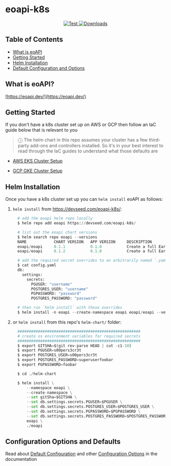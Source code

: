 # eoapi-k8s

<p align="center">
  <a href="https://github.com/developmentseed/eoapi-k8s/actions?query=workflow%3ACI" target="_blank">
      <img src="https://github.com/developmentseed/eoapi-k8s/actions/workflows/helm-tests.yml/badge.svg?branch=main" alt="Test">
  </a>
  <a href="https://github.com/developmentseed/eoapi-k8s/blob/main/LICENSE" target="_blank">
      <img src="https://img.shields.io/github/license/developmentseed/titiler.svg" alt="Downloads">
  </a>
</p>

## Table of Contents
* [What is eoAPI](#whatitis)
* [Getting Started](#gettingstarted)
* [Helm Installation](#helminstall)
* [Default Configuration and Options](#options)

<a name="whatitis"/>

## What is eoAPI?

[https://eoapi.dev/](https://eoapi.dev/)

<a name="gettingstarted"/>

## Getting Started

If you don't have a k8s cluster set up on AWS or GCP then follow an IaC guide below that is relevant to you

> &#9432; The helm chart in this repo assumes your cluster has a few third-party add-ons and controllers installed. So
> it's in your best interest to read through the IaC guides to understand what those defaults are

* [AWS EKS Cluster Setup](./docs/aws-eks.md)

* [GCP GKE Cluster Setup](./docs/gcp-gke.md)
 
<a name="helminstall"/>

## Helm Installation 

Once you have a k8s cluster set up you can `helm install` eoAPI as follows:

1. `helm install` from https://devseed.com/eoapi-k8s/:

    ```python
      # add the eoapi helm repo locally
      $ helm repo add eoapi https://devseed.com/eoapi-k8s/
    
      # list out the eoapi chart versions
      $ helm search repo eoapi --versions
      NAME            CHART VERSION   APP VERSION     DESCRIPTION                                       
      eoapi/eoapi     0.1.1           0.1.0           Create a full Earth Observation API with Metada...
      eoapi/eoapi     0.1.2           0.1.0           Create a full Earth Observation API with Metada...
   
      # add the required secret overrides to an arbitrarily named `.yaml` file (`config.yaml` below)
      $ cat config.yaml 
      db:
        settings:
          secrets:
            PGUSER: "username"
            POSTGRES_USER: "username"
            PGPASSWORD: "password"
            POSTGRES_PASSWORD: "password"
    
      # then run `helm install` with those overrides 
      $ helm install -n eoapi --create-namespace eoapi eoapi/eoapi --version 0.1.2 -f config.yaml
    ```

2. or `helm install` from this repo's `helm-chart/` folder:

    ```python
      ######################################################
      # create os environment variables for required secrets
      ######################################################
      $ export GITSHA=$(git rev-parse HEAD | cut -c1-10)
      $ export PGUSER=s00pers3cr3t
      $ export POSTGRES_USER=s00pers3cr3t
      $ export POSTGRES_PASSWORD=superuserfoobar
      $ export PGPASSWORD=foobar
   
      $ cd ./helm-chart

      $ helm install \
          --namespace eoapi \
          --create-namespace \
          --set gitSha=$GITSHA \
          --set db.settings.secrets.PGUSER=$PGUSER \
          --set db.settings.secrets.POSTGRES_USER=$POSTGRES_USER \
          --set db.settings.secrets.PGPASSWORD=$PGPASSWORD \
          --set db.settings.secrets.POSTGRES_PASSWORD=$POSTGRES_PASSWORD \
          eoapi \
          ./eoapi
    ```
   
<a name="options"/>

## Configuration Options and Defaults
Read about [Default Configuration](./docs/configuration.md#default-configuration) and 
other [Configuration Options](./docs/configuration.md#additional-options) in the documentation
